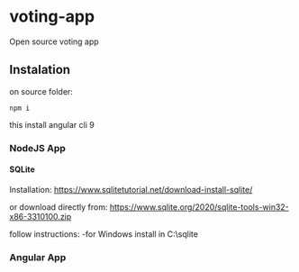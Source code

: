 # voting-app

Open source voting app

## Instalation

on source folder:

```unix
npm i
```

this install angular cli 9

### NodeJS App

#### SQLite

Installation: https://www.sqlitetutorial.net/download-install-sqlite/

or download directly from: https://www.sqlite.org/2020/sqlite-tools-win32-x86-3310100.zip

follow instructions: -for Windows install in C:\sqlite


### Angular App